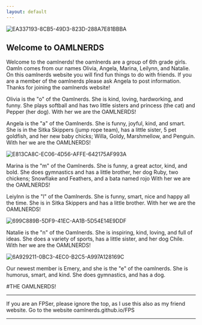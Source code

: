 ```yaml
---
layout: default
---
```


![EA337193-8CB5-49D3-823D-288A7E81BBBA](https://user-images.githubusercontent.com/48270916/80922693-42ad8680-8d2b-11ea-9821-57796efbb9fd.jpeg)


## Welcome to OAMLNERDS
Welcome to the oamlnerds! the oamlnerds are a group of 6th grade girls. Oamln comes from our names Olivia, Angela, Marina, Leilynn, and Natalie.
On this oamlnerds website you will find fun things to do with friends. If you are a member of the oamlnerds please ask Angela to post information. Thanks for joining the oamlnerds website!


Olivia is the "o" of the Oamlnerds. She is kind, loving, hardworking, and funny. She plays softball and has two little sisters and princess (the cat) and Pepper (her dog). With her we are the OAMLNERDS!


Angela is the "a" of the Oamlnerds. She is funny, joyful, kind, and smart. She is in the Sitka Skippers (jump rope team), has a little sister, 5 pet goldfish, and her new baby chicks; Willa, Goldy, Marshmellow, and Penguin. With her we are the OAMLNERDS!

![E813CA8C-EC06-4D56-AFFE-642175AF993A](https://user-images.githubusercontent.com/48270916/80925539-0b47d580-8d3d-11ea-90e0-d00ef520e3a6.jpeg)



Marina is the "m" of the Oamlnerds. She is funny, a great actor, kind, and bold. She does gymnastics and has a little brother, her dog Ruby, two chickens; Snowflake and Feathers, and a bata named rojo  With her we are the OAMLNERDS!


Leiylnn is the "l" of the Oamlnerds. She is funny, smart, nice and happy all the time. She is in Sitka Skippers and has a little brother. With her we are the OAMLNERDS!

![699C889B-5DF9-41EC-AA1B-5D54E14E9DDF](https://user-images.githubusercontent.com/48270916/80925867-e2750f80-8d3f-11ea-87fd-df86f3da1c6c.jpeg)


Natalie is the "n" of the Oamlnerds. She is inspiring, kind, loving, and full of ideas. She does a variety of sports, has a little sister, and her dog Chile. With her we are the OAMLNERDS!

![6A929211-0BC3-4EC0-B2C5-A997A128169C](https://user-images.githubusercontent.com/48270916/80925426-1ea67100-8d3c-11ea-994f-2066c1559b79.jpeg)


Our newest member is Emery, and she is the "e" of the oamlnerds. She is humorus, smart, and kind. She does gymnastics, and has a dog.

#THE OAMLNERDS!

* * *
If you are an FPSer, please ignore the top, as I use this also as my friend website. Go to the website oamlnerds.github.io/FPS

* * *

